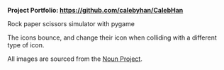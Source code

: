 **Project Portfolio: https://github.com/calebyhan/CalebHan**

Rock paper scissors simulator with pygame

The icons bounce, and change their icon when colliding with a different type of icon.

All images are sourced from the [Noun Project](https://thenounproject.com/browse/icons/term/rock-paper-scissors/).
